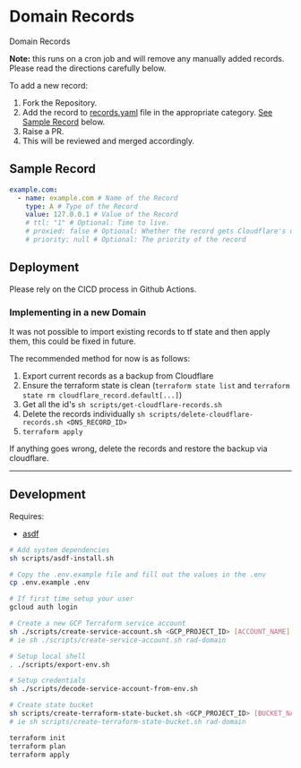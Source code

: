 # Domain Records

Domain Records

**Note:** this runs on a cron job and will remove any manually added records. Please read the directions carefully below.

To add a new record:

1. Fork the Repository.
1. Add the record to [records.yaml](records.yaml) file in the appropriate category. [See Sample Record](#sample-record) below.
1. Raise a PR.
1. This will be reviewed and merged accordingly.

## Sample Record

```yaml
example.com:
  - name: example.com # Name of the Record
    type: A # Type of the Record
    value: 127.0.0.1 # Value of the Record
    # ttl: "1" # Optional: Time to live.
    # proxied: false # Optional: Whether the record gets Cloudflare's origin protection
    # priority: null # Optional: The priority of the record
```

## Deployment

Please rely on the CICD process in Github Actions.

### Implementing in a new Domain

It was not possible to import existing records to tf state and then apply them, this could be fixed in future.

The recommended method for now is as follows:

1. Export current records as a backup from Cloudflare
1. Ensure the terraform state is clean (`terraform state list` and `terraform state rm cloudflare_record.default[...]`)
1. Get all the id's `sh scripts/get-cloudflare-records.sh`
1. Delete the records individually `sh scripts/delete-cloudflare-records.sh <DNS_RECORD_ID>`
1. `terraform apply`

If anything goes wrong, delete the records and restore the backup via cloudflare.

---

## Development

Requires:

- [asdf](https://asdf-vm.com)

```bash
# Add system dependencies
sh scripts/asdf-install.sh

# Copy the .env.example file and fill out the values in the .env
cp .env.example .env

# If first time setup your user
gcloud auth login

# Create a new GCP Terraform service account
sh ./scripts/create-service-account.sh <GCP_PROJECT_ID> [ACCOUNT_NAME]
# ie sh ./scripts/create-service-account.sh rad-domain

# Setup local shell
. ./scripts/export-env.sh

# Setup credentials
sh ./scripts/decode-service-account-from-env.sh

# Create state bucket
sh scripts/create-terraform-state-bucket.sh <GCP_PROJECT_ID> [BUCKET_NAME]
# ie sh scripts/create-terraform-state-bucket.sh rad-domain

terraform init
terraform plan
terraform apply
```
